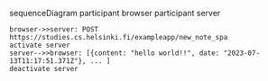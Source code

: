 sequenceDiagram
    participant browser
    participant server

    browser->>server: POST https://studies.cs.helsinki.fi/exampleapp/new_note_spa
    activate server
    server-->>browser: [{content: "hello world!!", date: "2023-07-13T11:17:51.371Z"}, ... ]
    deactivate server